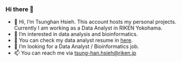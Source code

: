### Hi there 👋

- 👋 Hi, I’m Tsunghan Hsieh. This account hosts my personal projects. Currently I am working as a Data Analyst in RIKEN Yokohama.
- 👀 I’m interested in data analysis and bioinformatics.
- 🌱 You can check my data analyst resume in [here](https://github.com/pocession/ApplyDataScientist/blob/main/DataAnalyst_general.pdf).
- 💞️ I’m looking for a Data Analyst / Bioinformatics job.
- 📫 You can reach me via tsung-han.hsieh@riken.jp

<!---
TsunghanHsieh/TsunghanHsieh is a ✨ special ✨ repository because its `README.md` (this file) appears on your GitHub profile.
You can click the Preview link to take a look at your changes.
--->
